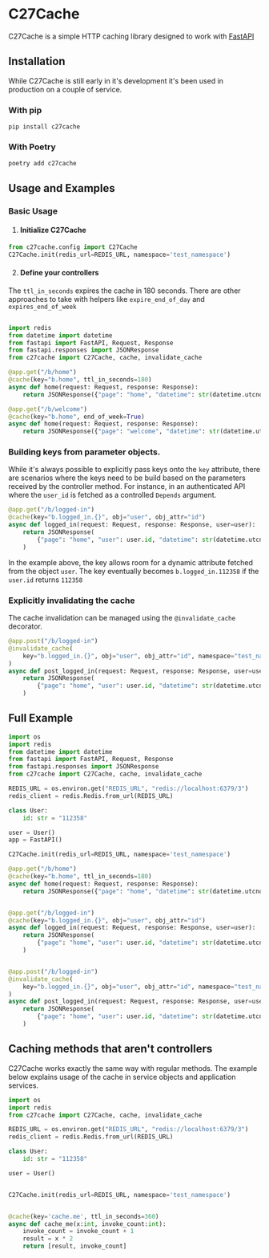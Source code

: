 # C27Cache

C27Cache is a simple HTTP caching library designed to work with [FastAPI](https://fastapi.tiangolo.com/)

## Installation

While C27Cache is still early in it's development it's been used in production on a couple of service. 


### With pip

```shell
pip install c27cache
```

### With Poetry

```shell
poetry add c27cache
```

## Usage and Examples

### Basic Usage

1. #### Initialize C27Cache

```python
from c27cache.config import C27Cache
C27Cache.init(redis_url=REDIS_URL, namespace='test_namespace')
```

2. #### Define your controllers

The `ttl_in_seconds` expires the cache in 180 seconds. There are other approaches to take with helpers like `expire_end_of_day` and `expires_end_of_week`

```python

import redis
from datetime import datetime
from fastapi import FastAPI, Request, Response
from fastapi.responses import JSONResponse
from c27cache import C27Cache, cache, invalidate_cache

@app.get("/b/home")
@cache(key="b.home", ttl_in_seconds=180)
async def home(request: Request, response: Response):
    return JSONResponse({"page": "home", "datetime": str(datetime.utcnow())})

@app.get("/b/welcome")
@cache(key="b.home", end_of_week=True)
async def home(request: Request, response: Response):
    return JSONResponse({"page": "welcome", "datetime": str(datetime.utcnow())})    
```

### Building keys from parameter objects.

While it's always possible to explicitly pass keys onto the `key` attribute, there are scenarios where the keys need to be build based on the parameters received by the controller method. For instance, in an authenticated API where the `user_id` is fetched as a controlled `Depends` argument.

```python
@app.get("/b/logged-in")
@cache(key="b.logged_in.{}", obj="user", obj_attr="id")
async def logged_in(request: Request, response: Response, user=user):
    return JSONResponse(
        {"page": "home", "user": user.id, "datetime": str(datetime.utcnow())}
    )
```

In the example above, the key allows room for a dynamic attribute fetched from the object `user`. The key eventually becomes `b.logged_in.112358` if the `user.id` returns `112358` 


### Explicitly invalidating the cache

The cache invalidation can be managed using the `@invalidate_cache` decorator. 

```python
@app.post("/b/logged-in")
@invalidate_cache(
    key="b.logged_in.{}", obj="user", obj_attr="id", namespace="test_namespace"
)
async def post_logged_in(request: Request, response: Response, user=user):
    return JSONResponse(
        {"page": "home", "user": user.id, "datetime": str(datetime.utcnow())}
    )
```

## Full Example

```python
import os
import redis
from datetime import datetime
from fastapi import FastAPI, Request, Response
from fastapi.responses import JSONResponse
from c27cache import C27Cache, cache, invalidate_cache

REDIS_URL = os.environ.get("REDIS_URL", "redis://localhost:6379/3")
redis_client = redis.Redis.from_url(REDIS_URL)

class User:
    id: str = "112358"

user = User()
app = FastAPI()

C27Cache.init(redis_url=REDIS_URL, namespace='test_namespace')

@app.get("/b/home")
@cache(key="b.home", ttl_in_seconds=180)
async def home(request: Request, response: Response):
    return JSONResponse({"page": "home", "datetime": str(datetime.utcnow())})


@app.get("/b/logged-in")
@cache(key="b.logged_in.{}", obj="user", obj_attr="id")
async def logged_in(request: Request, response: Response, user=user):
    return JSONResponse(
        {"page": "home", "user": user.id, "datetime": str(datetime.utcnow())}
    )


@app.post("/b/logged-in")
@invalidate_cache(
    key="b.logged_in.{}", obj="user", obj_attr="id", namespace="test_namespace"
)
async def post_logged_in(request: Request, response: Response, user=user):
    return JSONResponse(
        {"page": "home", "user": user.id, "datetime": str(datetime.utcnow())}
    )

```

## Caching methods that aren't controllers

C27Cache works exactly the same way with regular methods. The example below explains usage of the cache in service objects and application services.

```python
import os
import redis
from c27cache import C27Cache, cache, invalidate_cache

REDIS_URL = os.environ.get("REDIS_URL", "redis://localhost:6379/3")
redis_client = redis.Redis.from_url(REDIS_URL)

class User:
    id: str = "112358"

user = User()


C27Cache.init(redis_url=REDIS_URL, namespace='test_namespace')


@cache(key='cache.me', ttl_in_seconds=360)
async def cache_me(x:int, invoke_count:int):
    invoke_count = invoke_count + 1
    result = x * 2
    return [result, invoke_count]
````